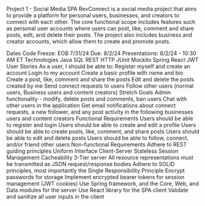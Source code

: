 Project 1 - Social Media SPA
RevConnect is a social media project that aims to provide a platform for personal users, businesses, and creators to connect with each other. The core functional scope includes features such as personal user accounts where users can post, like, comment and share posts, edit, and delete their posts. The project also includes business and creator accounts, which allow them to create and promote posts.

Dates
Code Freeze: EOB 7/31/24
Due: 8/2/24
Presentations: 8/2/24 - 10:30 AM ET
Technologies
Java
SQL
REST
HTTP
JUnit
Mockito
Spring
React
JWT
User Stories
As a user, I should be able to:
Register myself and create an account
Login to my account
Create a basic profile with name and bio
Create a post, like, comment and share the posts
Edit and delete the posts created by me
Send connect requests to users
Follow other users (normal users, Business users and content creators)
Stretch Goals
Admin functionality - modify, delete posts and comments, ban users
Chat with other users in the application
Get email notifications about connect requests, a new follower, and any post activity in the following businesses users and content creators
Functional Requirements
Users should be able to register and login
Users should be able to create and edit a profile
Users should be able to create posts, like, comment, and share posts
Users should be able to edit and delete posts
Users should be able to follow, connect, and/or friend other users
Non-functional Requirements
Adhere to REST guiding principles
Uniform Interface
Client-Server
Stateless Session Management
Cacheability
3-Tier server
All resource representations must be transmitted as JSON request/response bodies
Adhere to SOLID principles, most importantly the Single Responsibility Principle
Encrypt passwords for storage
Implement encrypted bearer tokens for session management (JWT cookies)
Use Spring framework, and the Core, Web, and Data modules for the server
Use React library for the SPA client
Validate and sanitize all user inputs in the client